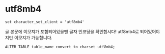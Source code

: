 # utf8mb4

`set character_set_client = 'utf8mb4'`

글 본문에 이모지가 포함되어있을땐 글자 인코딩을 확인합시다! utf8mb4로 되어있어야지만 이모지가 가능합니다.

`ALTER TABLE table_name convert to charset utf8mb4;`

